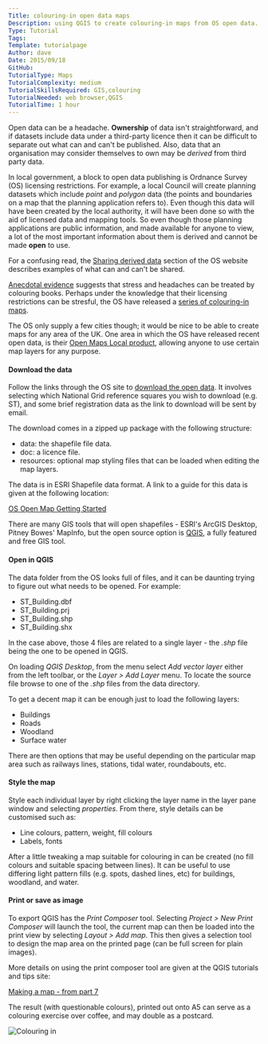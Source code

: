 ```yaml
---
Title: colouring-in open data maps
Description: using QGIS to create colouring-in maps from OS open data.
Type: Tutorial
Tags: 
Template: tutorialpage
Author: dave
Date: 2015/09/18
GitHub: 
TutorialType: Maps
TutorialComplexity: medium
TutorialSkillsRequired: GIS,colouring
TutorialNeeded: web browser,QGIS
TutorialTime: 1 hour
---
```


Open data can be a headache. **Ownership** of data isn't straightforward, and if datasets include data under a third-party licence then it can be difficult to separate out what can and can't be published. Also, data that an organisation may consider themselves to own may be *derived* from third party data.

In local government, a block to open data publishing is Ordnance Survey (OS) licensing restrictions.  For example, a local Council will create planning datasets which include *point* and *polygon* data (the points and boundaries on a map that the planning application refers to).  Even though this data will have been created by the local authority, it will have been done so with the aid of licensed data and mapping tools.  So even though those planning applications are public information, and made available for anyone to view, a lot of the most important information about them is derived and cannot be made **open** to use.

For a confusing read, the [Sharing derived data](https://www.ordnancesurvey.co.uk/business-and-government/help-and-support/public-sector/guidance/derived-data-exemptions.html) section of the OS website describes examples of what can and can't be shared.

[Anecdotal evidence](http://www.independent.co.uk/arts-entertainment/art/features/colouring-books-for-adults-how-the-french-are-going-crazy-for-crayolas-9883103.html) suggests that stress and headaches can be treated by colouring books.  Perhaps under the knowledge that their licensing restrictions can be stresful, the OS have released a [series of colouring-in maps](http://www.ordnancesurvey.co.uk/blog/2015/08/maps-join-adult-colouring-in/).

The OS only supply a few cities though; it would be nice to be able to create maps for any area of the UK.  One area in which the OS have released recent open data, is their [Open Maps Local product](https://www.ordnancesurvey.co.uk/business-and-government/products/os-open-map-local.html), allowing anyone to use certain map layers for any purpose.

#### Download the data

Follow the links through the OS site to [download the open data](https://www.ordnancesurvey.co.uk/opendatadownload/products.html). It involves selecting which National Grid reference squares you wish to download (e.g. ST), and some brief registration data as the link to download will be sent by email.

The download comes in a zipped up package with the following structure:

- data: the shapefile file data.
- doc: a licence file.
- resources: optional map styling files that can be loaded when editing the map layers.

The data is in ESRI Shapefile data format. A link to a guide for this data is given at the following location:

[OS Open Map Getting Started](http://www.ordnancesurvey.co.uk/docs/user-guides/os-open-map-local-getting-started-guide.pdf)

There are many GIS tools that will open shapefiles - ESRI's ArcGIS Desktop, Pitney Bowes' MapInfo, but the open source option is [QGIS](http://qgis.org/en/site/), a fully featured and free GIS tool.

#### Open in QGIS

The data folder from the OS looks full of files, and it can be daunting trying to figure out what needs to be opened.  For example:

- ST_Building.dbf
- ST_Building.prj
- ST_Building.shp
- ST_Building.shx

In the case above, those 4 files are related to a single layer - the *.shp* file being the one to be opened in QGIS.

On loading *QGIS Desktop*, from the menu select *Add vector layer* either from the left toolbar, or the *Layer > Add Layer* menu. To locate the source file browse to one of the *.shp* files from the data directory.

To get a decent map it can be enough just to load the following layers:

- Buildings
- Roads
- Woodland
- Surface water

There are then options that may be useful depending on the particular map area such as railways lines, stations, tidal water, roundabouts, etc.

#### Style the map

Style each individual layer by right clicking the layer name in the layer pane window and selecting *properties*.  From there, style details can be customised such as:

- Line colours, pattern, weight, fill colours
- Labels, fonts

After a little tweaking a map suitable for colouring in can be created (no fill colours and suitable spacing between lines). It can be useful to use differing light pattern fills (e.g. spots, dashed lines, etc) for buildings, woodland, and water.

#### Print or save as image

To export QGIS has the *Print Composer* tool. Selecting *Project > New Print Composer* will launch the tool, the current map can then be loaded into the print view by selecting *Layout > Add map*. This then gives a selection tool to design the map area on the printed page (can be full screen for plain images).

More details on using the print composer tool are given at the QGIS tutorials and tips site:

[Making a map - from part 7](http://www.qgistutorials.com/en/docs/making_a_map.html)

The result (with questionable colours), printed out onto A5 can serve as a colouring exercise over coffee, and may double as a postcard.

<img src="/images/MapColouringInSmall.jpg" class="img-responsive" alt="Colouring in">